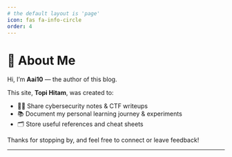 ```yaml
---
# the default layout is 'page'
icon: fas fa-info-circle
order: 4
---
```


# 👋 About Me

Hi, I’m **Aai10** — the author of this blog.

This site, **Topi Hitam**, was created to:

- 🕵️‍♂️ Share cybersecurity notes & CTF writeups  
- 📚 Document my personal learning journey & experiments  
- 🗂️ Store useful references and cheat sheets  

Thanks for stopping by, and feel free to connect or leave feedback!

---